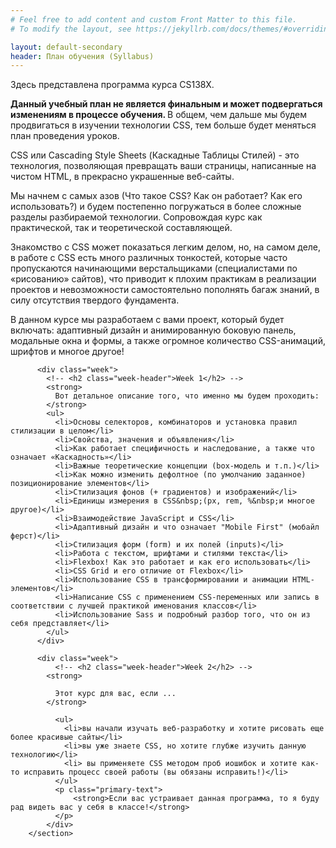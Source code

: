 ```yaml
---
# Feel free to add content and custom Front Matter to this file.
# To modify the layout, see https://jekyllrb.com/docs/themes/#overriding-theme-defaults

layout: default-secondary
header: План обучения (Syllabus)
---
```


 <section class="info info--about">
          <p class="text-primary">
            Здесь представлена программа курса CS138X.
          </p>
          <p class="text-primary">
            <strong>
              Данный учебный план не является финальным и может подвергаться изменениям в процессе обучения.
            </strong>
            В общем, чем дальше мы будем продвигаться в изучении технологии CSS, тем больше будет меняться план проведения уроков.
          </p>
          <p class="text-primary">
            CSS или Cascading Style Sheets (Каскадные Таблицы Стилей) - это технология, позволяющая превращать ваши страницы, написанные на чистом HTML, в прекрасно украшенные веб-сайты.
          </p>
          <p class="text-primary">
            Мы начнем с самых азов (Что такое CSS? Как он работает? Как его использовать?) и будем постепенно погружаться в более сложные разделы разбираемой технологии. Сопровождая курс как практической, так и теоретической составляющей.
          </p>
          <p class="text-primary">
            Знакомство с CSS может показаться легким делом, но, на самом деле, в работе с CSS есть много различных тонкостей, которые часто пропускаются начинающими верстальщиками (специалистами по «рисованию» сайтов), что приводит к плохим практикам в реализации проектов и невозможности самостоятельно пополнять багаж знаний, в силу отсутствия твердого фундамента.
          </p>
          <p class="text-primary">
            В данном курсе мы разработаем с вами проект, который будет включать:
адаптивный дизайн и анимированную боковую панель, модальные окна и формы, а также огромное количество CSS-анимаций, шрифтов и многое другое!
          </p>

          <div class="week">
            <!-- <h2 class="week-header">Week 1</h2> -->
            <strong>
              Вот детальное описание того, что именно мы будем проходить:
            </strong>
            <ul>
              <li>Основы селекторов, комбинаторов и установка правил стилизации в целом</li>
              <li>Свойства, значения и объявления</li>
              <li>Как работает специфичность и наследование, а также что означает «Каскадность»</li>
              <li>Важные теоретические концепции (box-модель и т.п.)</li>
              <li>Как можно изменить дефолтное (по умолчанию заданное) позиционирование элементов</li>
              <li>Стилизация фонов (+ градиентов) и изображений</li>
              <li>Единицы измерения в CSS&nbsp;(px, rem, %&nbsp;и многое другое)</li>
              <li>Взаимодействие JavaScript и CSS</li>
              <li>Адаптивный дизайн и что означает "Mobile First" (мобайл ферст)</li>
              <li>Стилизация форм (form) и их полей (inputs)</li>
              <li>Работа с текстом, шрифтами и стилями текста</li>
              <li>Flexbox! Как это работает и как его использовать</li>
              <li>CSS Grid и его отличие от Flexbox</li>
              <li>Использование CSS в трансформировании и анимации HTML-элементов</li>
              <li>Написание CSS с применением CSS-переменных или запись в соответствии с лучшей практикой именования классов</li>
              <li>Использование Sass и подробный разбор того, что он из себя представляет</li>
            </ul>
          </div>

          <div class="week">
              <!-- <h2 class="week-header">Week 2</h2> -->
            <strong>

              Этот курс для вас, если ...
            </strong>

              <ul>
                <li>вы начали изучать веб-разработку и хотите рисовать еще более красивые сайты</li>
                <li>вы уже знаете CSS, но хотите глубже изучить данную технологию</li>
                <li> вы применяете CSS методом проб иошибок и хотите как-то исправить процесс своей работы (вы обязаны исправить!)</li>
              </ul>
              <p class="primary-text">
                  <strong>Если вас устраивает данная программа, то я буду рад видеть вас у себя в классе!</strong>
              </p>
            </div>
        </section>